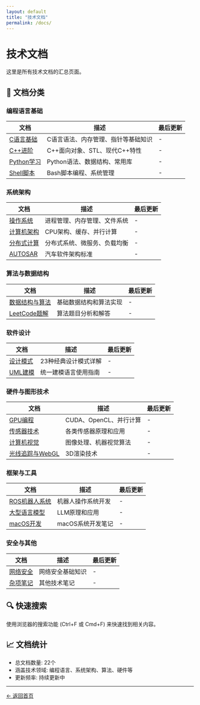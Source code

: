 ```yaml
---
layout: default
title: "技术文档"
permalink: /docs/
---
```


# 技术文档

这里是所有技术文档的汇总页面。

## 📁 文档分类

### 编程语言基础
| 文档 | 描述 | 最后更新 |
|------|------|----------|
| [C语言基础](c.md) | C语言语法、内存管理、指针等基础知识 | - |
| [C++进阶](c++.md) | C++面向对象、STL、现代C++特性 | - |
| [Python学习](python.md) | Python语法、数据结构、常用库 | - |
| [Shell脚本](shell.md) | Bash脚本编程、系统管理 | - |

### 系统架构
| 文档 | 描述 | 最后更新 |
|------|------|----------|
| [操作系统](OS.md) | 进程管理、内存管理、文件系统 | - |
| [计算机架构](arch.md) | CPU架构、缓存、并行计算 | - |
| [分布式计算](distributed_compute.md) | 分布式系统、微服务、负载均衡 | - |
| [AUTOSAR](autosar.md) | 汽车软件架构标准 | - |

### 算法与数据结构
| 文档 | 描述 | 最后更新 |
|------|------|----------|
| [数据结构与算法](DSA.md) | 基础数据结构和算法实现 | - |
| [LeetCode题解](leetcode.md) | 算法题目分析和解答 | - |

### 软件设计
| 文档 | 描述 | 最后更新 |
|------|------|----------|
| [设计模式](design_pattern.md) | 23种经典设计模式详解 | - |
| [UML建模](uml.md) | 统一建模语言使用指南 | - |

### 硬件与图形技术
| 文档 | 描述 | 最后更新 |
|------|------|----------|
| [GPU编程](GPU.md) | CUDA、OpenCL、并行计算 | - |
| [传感器技术](sensor.md) | 各类传感器原理和应用 | - |
| [计算机视觉](cv.md) | 图像处理、机器视觉算法 | - |
| [光线追踪与WebGL](rayTracing_WebGL.md) | 3D渲染技术 | - |

### 框架与工具
| 文档 | 描述 | 最后更新 |
|------|------|----------|
| [ROS机器人系统](ros.md) | 机器人操作系统开发 | - |
| [大型语言模型](LMM.md) | LLM原理和应用 | - |
| [macOS开发](macos.md) | macOS系统开发笔记 | - |

### 安全与其他
| 文档 | 描述 | 最后更新 |
|------|------|----------|
| [网络安全](security.md) | 网络安全基础知识 | - |
| [杂项笔记](misc.md) | 其他技术笔记 | - |

## 🔍 快速搜索

使用浏览器的搜索功能 (Ctrl+F 或 Cmd+F) 来快速找到相关内容。

## 📈 文档统计

- 总文档数量: 22个
- 涵盖技术领域: 编程语言、系统架构、算法、硬件等
- 更新频率: 持续更新中

---

[← 返回首页](../index.md)